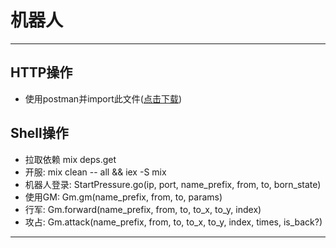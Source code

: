 # 机器人

--- 

## HTTP操作

- 使用postman并import此文件([点击下载](wn_bot.postman_collection.json))

## Shell操作

- 拉取依赖 mix deps.get
- 开服: mix clean -- all && iex -S mix
- 机器人登录: StartPressure.go(ip, port, name_prefix, from, to, born_state)
- 使用GM: Gm.gm(name_prefix, from, to, params)
- 行军: Gm.forward(name_prefix, from, to, to_x, to_y, index)
- 攻占: Gm.attack(name_prefix, from, to, to_x, to_y, index, times, is_back?)

---
